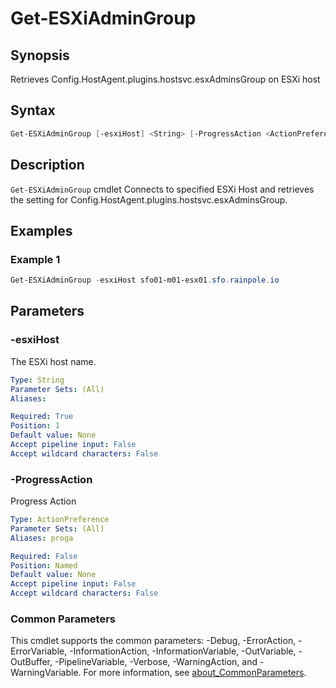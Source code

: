 # Get-ESXiAdminGroup

## Synopsis

Retrieves Config.HostAgent.plugins.hostsvc.esxAdminsGroup on ESXi host

## Syntax

```powershell
Get-ESXiAdminGroup [-esxiHost] <String> [-ProgressAction <ActionPreference>] [<CommonParameters>]
```

## Description

`Get-ESXiAdminGroup` cmdlet Connects to specified ESXi Host and retrieves the setting for Config.HostAgent.plugins.hostsvc.esxAdminsGroup.

## Examples

### Example 1

```powershell
Get-ESXiAdminGroup -esxiHost sfo01-m01-esx01.sfo.rainpole.io
```

## Parameters

### -esxiHost

The ESXi host name.

```yaml
Type: String
Parameter Sets: (All)
Aliases:

Required: True
Position: 1
Default value: None
Accept pipeline input: False
Accept wildcard characters: False
```

### -ProgressAction

Progress Action

```yaml
Type: ActionPreference
Parameter Sets: (All)
Aliases: proga

Required: False
Position: Named
Default value: None
Accept pipeline input: False
Accept wildcard characters: False
```

### Common Parameters

This cmdlet supports the common parameters: -Debug, -ErrorAction, -ErrorVariable, -InformationAction, -InformationVariable, -OutVariable, -OutBuffer, -PipelineVariable, -Verbose, -WarningAction, and -WarningVariable. For more information, see [about_CommonParameters](http://go.microsoft.com/fwlink/?LinkID=113216).
